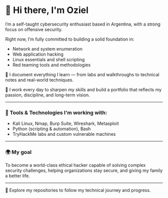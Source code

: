 # 👋 Hi there, I'm Oziel

I’m a self-taught cybersecurity enthusiast based in Argentina, with a strong focus on offensive security.

Right now, I’m fully committed to building a solid foundation in:
- Network and system enumeration
- Web application hacking
- Linux essentials and shell scripting
- Red teaming tools and methodologies

🧠 I document everything I learn — from labs and walkthroughs to technical notes and real-world techniques.

💼 I work every day to sharpen my skills and build a portfolio that reflects my passion, discipline, and long-term vision.

---

### 🔧 Tools & Technologies I'm working with:
- Kali Linux, Nmap, Burp Suite, Wireshark, Metasploit
- Python (scripting & automation), Bash
- TryHackMe labs and custom vulnerable machines

---

### 🌍 My goal
To become a world-class ethical hacker capable of solving complex security challenges, helping organizations stay secure, and giving my family a better life.

---

📁 Explore my repositories to follow my technical journey and progress. 